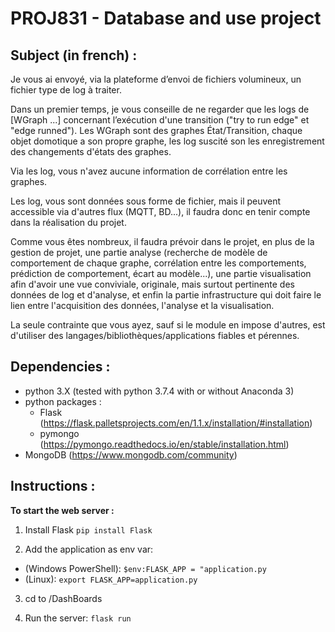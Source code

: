 # PROJ831 - Database and use project

## Subject (in french) :

Je vous ai envoyé, via la plateforme d’envoi de fichiers volumineux, un fichier type de log à traiter.

Dans un premier temps, je vous conseille de ne regarder que les logs de [WGraph ...] concernant l’exécution d'une transition ("try to run edge" et "edge runned"). Les WGraph sont des graphes État/Transition, chaque objet domotique a son propre graphe, les log suscité son les enregistrement des changements d'états des graphes.

Via les log, vous n'avez aucune information de corrélation entre les graphes.

Les log, vous sont données sous forme de fichier, mais il peuvent accessible via d'autres flux (MQTT, BD...), il faudra donc en tenir compte dans la réalisation du projet.

Comme vous êtes nombreux, il faudra prévoir dans le projet, en plus de la gestion de projet, une partie analyse (recherche de modèle de comportement de chaque graphe, corrélation entre les comportements, prédiction de comportement, écart au modèle...), une partie visualisation afin d'avoir une vue conviviale, originale, mais surtout pertinente des données de log et d'analyse, et enfin la partie infrastructure qui doit faire le lien entre l'acquisition des données, l'analyse et la visualisation.

La seule contrainte que vous ayez, sauf si le module en impose d'autres, est d'utiliser des langages/bibliothèques/applications fiables et pérennes.

## Dependencies :

* python 3.X (tested with python 3.7.4 with or without Anaconda 3)
* python packages :
  * Flask (https://flask.palletsprojects.com/en/1.1.x/installation/#installation)
  * pymongo (https://pymongo.readthedocs.io/en/stable/installation.html)
* MongoDB (https://www.mongodb.com/community)

## Instructions :
**To start the web server :**

1. Install Flask
`pip install Flask`


2. Add the application as env var:
  * (Windows PowerShell): `$env:FLASK_APP = "application.py`
  * (Linux): `export FLASK_APP=application.py`

3. cd to /DashBoards

4. Run the server:
`flask run`
